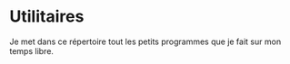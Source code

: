# Utilitaires

Je met dans ce répertoire tout les petits programmes que je fait sur mon temps libre.

